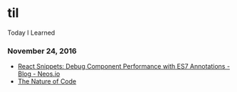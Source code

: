 # til
Today I Learned

### November 24, 2016
- [React Snippets: Debug Component Performance with ES7 Annotations - Blog - Neos.io](https://www.neos.io/blog/react-snippets-debug-component-performance-with-es7-annotations.html) 
- [The Nature of Code](http://natureofcode.com/) 
